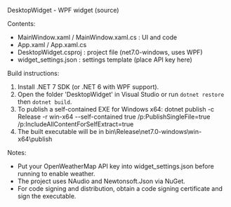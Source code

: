 DesktopWidget - WPF widget (source)

Contents:
- MainWindow.xaml / MainWindow.xaml.cs : UI and code
- App.xaml / App.xaml.cs
- DesktopWidget.csproj : project file (net7.0-windows, uses WPF)
- widget_settings.json : settings template (place API key here)

Build instructions:
1. Install .NET 7 SDK (or .NET 6 with WPF support).
2. Open the folder 'DesktopWidget' in Visual Studio or run `dotnet restore` then `dotnet build`.
3. To publish a self-contained EXE for Windows x64:
   dotnet publish -c Release -r win-x64 --self-contained true /p:PublishSingleFile=true /p:IncludeAllContentForSelfExtract=true
4. The built executable will be in bin\Release\net7.0-windows\win-x64\publish

Notes:
- Put your OpenWeatherMap API key into widget_settings.json before running to enable weather.
- The project uses NAudio and Newtonsoft.Json via NuGet.
- For code signing and distribution, obtain a code signing certificate and sign the executable.

